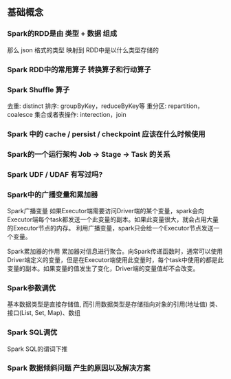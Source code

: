 ## 基础概念


### Spark的RDD是由 类型 + 数据 组成
那么 json 格式的类型 映射到 RDD中是以什么类型存储的


### Spark RDD中的常用算子 转换算子和行动算子


### Spark Shuffle 算子
去重: distinct
排序: groupByKey，reduceByKey等
重分区: repartition，coalesce
集合或者表操作: interection，join


### Spark 中的 cache / persist / checkpoint 应该在什么时候使用



### Spark的一个运行架构 Job -> Stage -> Task 的关系


### Spark UDF / UDAF 有写过吗?



### Spark中的广播变量和累加器
Spark广播变量
如果Executor端需要访问Driver端的某个变量，spark会向Executor端每个task都发送一个此变量的副本。如果此变量很大，就会占用大量的Executor节点的内存。
利用广播变量，spark只会给一个Executor节点发送一个变量。

Spark累加器的作用
累加器对信息进行聚合。向Spark传递函数时，通常可以使用Driver端定义的变量，但是在Executor端使用此变量时，每个task中使用的都是此变量的副本。如果变量的值发生了变化，Driver端的变量值却不会改变。



### Spark参数调优
基本数据类型是直接存储值, 而引用数据类型是存储指向对象的引用(地址值)
类、接口(List, Set, Map)、数组



### Spark SQL调优
Spark SQL的谓词下推


### Spark 数据倾斜问题 产生的原因以及解决方案



